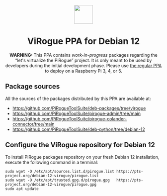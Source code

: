 <div align="center">
<img width="60px" src="https://pts-project.org/android-chrome-512x512.png">
<h1>ViRogue PPA for Debian 12</h1>
<p>
<b>WARNING:</b> This PPA contains <em>work-in-progress</em> packages regarding
the “let's virtualize the PiRogue” project. It is only meant to be used by
developers during the initial development phase. Please use
<a href="https://github.com/PiRogueToolSuite/debian-12">the regular PPA</a>
to deploy on a Raspberry Pi 3, 4, or 5.
</p>
</div>

## Package sources

All the sources of the packages distributed by this PPA are available at:

- https://github.com/PiRogueToolSuite/deb-packages/tree/virogue
- https://github.com/PiRogueToolSuite/pirogue-admin/tree/main
- https://github.com/PiRogueToolSuite/pirogue-colander-connector/tree/main
- https://github.com/PiRogueToolSuite/deb-python/tree/debian-12

## Configure the **ViRogue** repository for Debian 12

To install PiRogue packages repository on your fresh Debian 12 installation, execute the following command in a terminal:

```
sudo wget -O /etc/apt/sources.list.d/pirogue.list https://pts-project.org/debian-12-virogue/pirogue.list
sudo wget -O /etc/apt/trusted.gpg.d/pirogue.gpg   https://pts-project.org/debian-12-virogue/pirogue.gpg
sudo apt update
```
